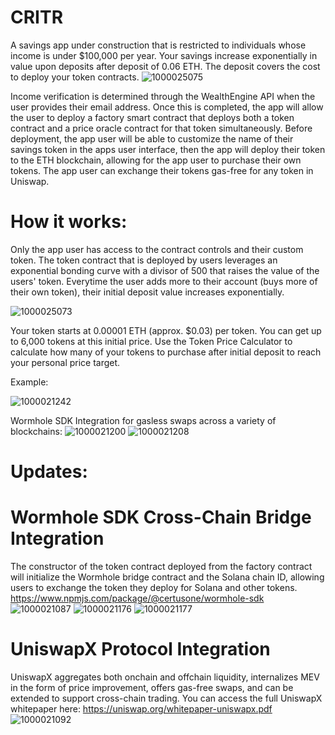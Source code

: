 # CRITR
A savings app under construction that is restricted to individuals whose income is under $100,000 per year. Your savings increase exponentially in value upon deposits after deposit of 0.06 ETH. The deposit covers the cost to deploy your token contracts.
![1000025075](https://github.com/user-attachments/assets/353673fb-89fc-4527-9603-692692aaaa61)

Income verification is determined through the WealthEngine API when the user provides their email address. Once this is completed, the app will allow the user to deploy a factory smart contract that deploys both a token contract and a price oracle contract for that token simultaneously. Before deployment, the app user will be able to customize the name of their savings token in the apps user interface, then the app will deploy their token to the ETH blockchain, allowing for the app user to purchase their own tokens.
The app user can exchange their tokens gas-free for any token in Uniswap.
# How it works:
Only the app user has access to the contract controls and their custom token. The token contract that is deployed by users leverages an exponential bonding curve with a divisor of 500 that raises the value of the users' token. Everytime the user adds more to their account (buys more of their own token), their initial deposit value increases exponentially.

![1000025073](https://github.com/user-attachments/assets/8a908abd-1bda-4c8e-8731-8521cdb4ec3c)

Your token starts at 0.00001 ETH (approx. $0.03) per token. You can get up to 6,000 tokens at this initial price. Use the Token Price Calculator to calculate how many of your tokens to purchase after initial deposit to reach your personal price target.

Example:

![1000021242](https://github.com/taurusloathe/CRITR/assets/110080228/40a12549-2fe6-4789-819c-ddeab8a84bdf)

Wormhole SDK Integration for gasless swaps across a variety of blockchains:
![1000021200](https://github.com/taurusloathe/CRITR/assets/110080228/642bcfd2-991c-463d-a192-0150a6a534c5)
![1000021208](https://github.com/taurusloathe/CRITR/assets/110080228/9bdebcf2-9086-4f27-94bc-c5f3ea31864f)

# Updates:
# Wormhole SDK Cross-Chain Bridge Integration 
The constructor of the token contract deployed from the factory contract will initialize the Wormhole bridge contract and the Solana chain ID, allowing users to exchange the token they deploy for Solana and other tokens. 
https://www.npmjs.com/package/@certusone/wormhole-sdk
![1000021087](https://github.com/taurusloathe/CRITR/assets/110080228/0c2886e8-6534-447f-b7de-8a764e1d8b58)
![1000021176](https://github.com/taurusloathe/CRITR/assets/110080228/899ba30d-1dd5-4213-9fc2-f2c69b7a9390)
![1000021177](https://github.com/taurusloathe/CRITR/assets/110080228/71329df7-a7db-4d0d-b410-88bfef3df253)

# UniswapX Protocol Integration
UniswapX aggregates both onchain and offchain liquidity, internalizes MEV in the form of price improvement, offers gas-free swaps, and can be extended to support cross-chain trading. You can access the full UniswapX whitepaper here: https://uniswap.org/whitepaper-uniswapx.pdf
![1000021092](https://github.com/taurusloathe/CRITR/assets/110080228/eb2373df-92d0-493a-b6a8-ff8c47d758b1)
